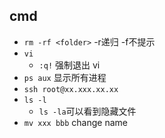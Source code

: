 ## cmd
+ `rm -rf <folder>` -r递归 -f不提示
+ `vi`
    - `:q!` 强制退出 vi
+ `ps aux` 显示所有进程
+ `ssh root@xx.xxx.xx.xx`
+ `ls -l`
    - `ls -la`可以看到隐藏文件
+ `mv xxx bbb`  change name